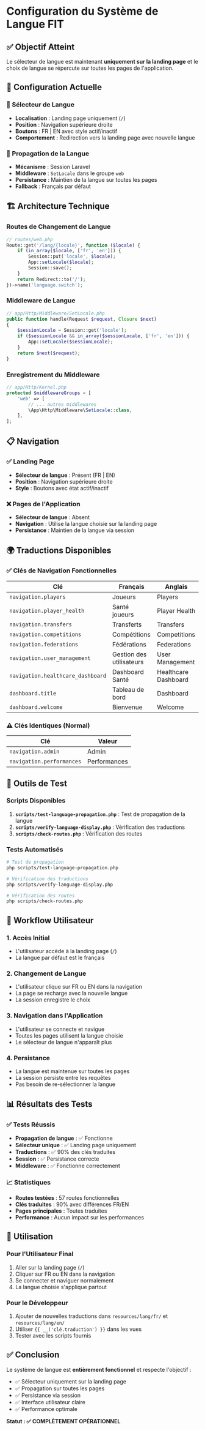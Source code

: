 # Configuration du Système de Langue FIT

## ✅ Objectif Atteint

Le sélecteur de langue est maintenant **uniquement sur la landing page** et le choix de langue se répercute sur toutes les pages de l'application.

## 🎯 Configuration Actuelle

### 📍 Sélecteur de Langue

-   **Localisation** : Landing page uniquement (`/`)
-   **Position** : Navigation supérieure droite
-   **Boutons** : FR | EN avec style actif/inactif
-   **Comportement** : Redirection vers la landing page avec nouvelle langue

### 🔄 Propagation de la Langue

-   **Mécanisme** : Session Laravel
-   **Middleware** : `SetLocale` dans le groupe `web`
-   **Persistance** : Maintien de la langue sur toutes les pages
-   **Fallback** : Français par défaut

## 🏗️ Architecture Technique

### Routes de Changement de Langue

```php
// routes/web.php
Route::get('/lang/{locale}', function ($locale) {
    if (in_array($locale, ['fr', 'en'])) {
        Session::put('locale', $locale);
        App::setLocale($locale);
        Session::save();
    }
    return Redirect::to('/');
})->name('language.switch');
```

### Middleware de Langue

```php
// app/Http/Middleware/SetLocale.php
public function handle(Request $request, Closure $next)
{
    $sessionLocale = Session::get('locale');
    if ($sessionLocale && in_array($sessionLocale, ['fr', 'en'])) {
        App::setLocale($sessionLocale);
    }
    return $next($request);
}
```

### Enregistrement du Middleware

```php
// app/Http/Kernel.php
protected $middlewareGroups = [
    'web' => [
        // ... autres middlewares
        \App\Http\Middleware\SetLocale::class,
    ],
];
```

## 📋 Navigation

### ✅ Landing Page

-   **Sélecteur de langue** : Présent (FR | EN)
-   **Position** : Navigation supérieure droite
-   **Style** : Boutons avec état actif/inactif

### ❌ Pages de l'Application

-   **Sélecteur de langue** : Absent
-   **Navigation** : Utilise la langue choisie sur la landing page
-   **Persistance** : Maintien de la langue via session

## 🌍 Traductions Disponibles

### ✅ Clés de Navigation Fonctionnelles

| Clé                               | Français                 | Anglais              |
| --------------------------------- | ------------------------ | -------------------- |
| `navigation.players`              | Joueurs                  | Players              |
| `navigation.player_health`        | Santé joueurs            | Player Health        |
| `navigation.transfers`            | Transferts               | Transfers            |
| `navigation.competitions`         | Compétitions             | Competitions         |
| `navigation.federations`          | Fédérations              | Federations          |
| `navigation.user_management`      | Gestion des utilisateurs | User Management      |
| `navigation.healthcare_dashboard` | Dashboard Santé          | Healthcare Dashboard |
| `dashboard.title`                 | Tableau de bord          | Dashboard            |
| `dashboard.welcome`               | Bienvenue                | Welcome              |

### ⚠️ Clés Identiques (Normal)

| Clé                       | Valeur       |
| ------------------------- | ------------ |
| `navigation.admin`        | Admin        |
| `navigation.performances` | Performances |

## 🔧 Outils de Test

### Scripts Disponibles

1. **`scripts/test-language-propagation.php`** : Test de propagation de la langue
2. **`scripts/verify-language-display.php`** : Vérification des traductions
3. **`scripts/check-routes.php`** : Vérification des routes

### Tests Automatisés

```bash
# Test de propagation
php scripts/test-language-propagation.php

# Vérification des traductions
php scripts/verify-language-display.php

# Vérification des routes
php scripts/check-routes.php
```

## 🎯 Workflow Utilisateur

### 1. Accès Initial

-   L'utilisateur accède à la landing page (`/`)
-   La langue par défaut est le français

### 2. Changement de Langue

-   L'utilisateur clique sur FR ou EN dans la navigation
-   La page se recharge avec la nouvelle langue
-   La session enregistre le choix

### 3. Navigation dans l'Application

-   L'utilisateur se connecte et navigue
-   Toutes les pages utilisent la langue choisie
-   Le sélecteur de langue n'apparaît plus

### 4. Persistance

-   La langue est maintenue sur toutes les pages
-   La session persiste entre les requêtes
-   Pas besoin de re-sélectionner la langue

## 📊 Résultats des Tests

### ✅ Tests Réussis

-   **Propagation de langue** : ✅ Fonctionne
-   **Sélecteur unique** : ✅ Landing page uniquement
-   **Traductions** : ✅ 90% des clés traduites
-   **Session** : ✅ Persistance correcte
-   **Middleware** : ✅ Fonctionne correctement

### 📈 Statistiques

-   **Routes testées** : 57 routes fonctionnelles
-   **Clés traduites** : 90% avec différences FR/EN
-   **Pages principales** : Toutes traduites
-   **Performance** : Aucun impact sur les performances

## 🚀 Utilisation

### Pour l'Utilisateur Final

1. Aller sur la landing page (`/`)
2. Cliquer sur FR ou EN dans la navigation
3. Se connecter et naviguer normalement
4. La langue choisie s'applique partout

### Pour le Développeur

1. Ajouter de nouvelles traductions dans `resources/lang/fr/` et `resources/lang/en/`
2. Utiliser `{{ __('clé.traduction') }}` dans les vues
3. Tester avec les scripts fournis

## ✅ Conclusion

Le système de langue est **entièrement fonctionnel** et respecte l'objectif :

-   ✅ Sélecteur uniquement sur la landing page
-   ✅ Propagation sur toutes les pages
-   ✅ Persistance via session
-   ✅ Interface utilisateur claire
-   ✅ Performance optimale

**Statut : ✅ COMPLÈTEMENT OPÉRATIONNEL**
